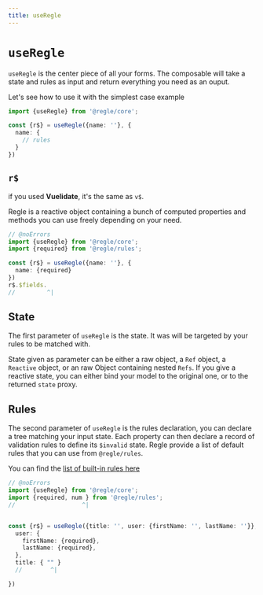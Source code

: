 ```yaml
---
title: useRegle
---
```


# `useRegle`

`useRegle` is the center piece of all your forms. The composable will take a state and rules as input and return everything you need as an ouput.

Let's see how to use it with the simplest case example

``` ts twoslash [useRegle.ts]
import {useRegle} from '@regle/core';

const {r$} = useRegle({name: ''}, {
  name: {
    // rules
  }
})
```

## `r$`

if you used **Vuelidate**, it's the same as `v$`.

Regle is a reactive object containing a bunch of computed properties and methods you can use freely depending on your need.


``` ts twoslash
// @noErrors
import {useRegle} from '@regle/core';
import {required} from '@regle/rules';

const {r$} = useRegle({name: ''}, {
  name: {required}
})
r$.$fields.
//         ^|
```

## State

The first parameter of `useRegle` is the state. It was will be targeted by your rules to be matched with.

State given as parameter can be either a raw object, a `Ref` object, a `Reactive` object, or an raw Object containing nested `Refs`. If you give a reactive state, you can either bind your model to the original one, or to the returned `state` proxy.

## Rules

The second parameter of `useRegle` is the rules declaration, you can declare a tree matching your input state. Each property can then declare a record of validation rules to define its `$invalid` state.
Regle provide a list of default rules that you can use from `@regle/rules`.

You can find the [list of built-in rules here](/core-concepts/rules/built-in-rules)

``` ts twoslash 
// @noErrors
import {useRegle} from '@regle/core';
import {required, num } from '@regle/rules';
//                   ^|


const {r$} = useRegle({title: '', user: {firstName: '', lastName: ''}}, {
  user: {
    firstName: {required},
    lastName: {required},
  },
  title: { "" }
  //        ^|

})
```


